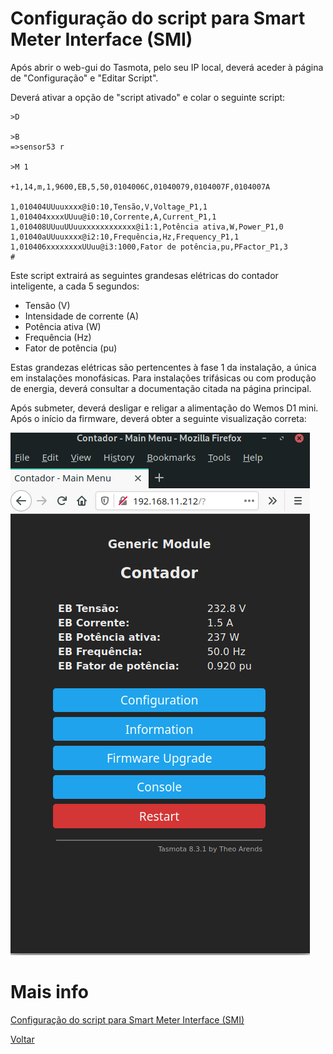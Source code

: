 # Configuração do script para Smart Meter Interface (SMI)

Após abrir o web-gui do Tasmota, pelo seu IP local, deverá aceder à página de "Configuração" e "Editar Script".

Deverá ativar a opção de "script ativado" e colar o seguinte script:

```
>D 

>B
=>sensor53 r

>M 1

+1,14,m,1,9600,EB,5,50,0104006C,01040079,0104007F,0104007A
 
1,010404UUuuxxxx@i0:10,Tensão,V,Voltage_P1,1
1,010404xxxxUUuu@i0:10,Corrente,A,Current_P1,1
1,010408UUuuUUuuxxxxxxxxxxxx@i1:1,Potência ativa,W,Power_P1,0
1,01040aUUuuxxxx@i2:10,Frequência,Hz,Frequency_P1,1
1,010406xxxxxxxxUUuu@i3:1000,Fator de potência,pu,PFactor_P1,3
#
```

Este script extrairá as seguintes grandesas elétricas do contador inteligente, a cada 5 segundos:

* Tensão (V)
* Intensidade de corrente (A)
* Potência ativa (W)
* Frequência (Hz)
* Fator de potência (pu)

Estas grandezas elétricas são pertencentes à fase 1 da instalação, a única em instalações monofásicas. Para instalações trifásicas ou com produção de energia, deverá consultar a documentação citada na página principal.

Após submeter, deverá desligar e religar a alimentação do Wemos D1 mini. Após o início da firmware, deverá obter a seguinte visualização correta:

![tasmota_edp_box](./img/tasmota_edp_box.png)
>


# Mais info

[Configuração do script para Smart Meter Interface (SMI)](./CONFIGURAÇÃO-SCRIPT-SMI.md)

[Voltar](./README.md)
